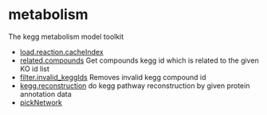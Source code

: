 ﻿# metabolism

The kegg metabolism model toolkit

+ [load.reaction.cacheIndex](metabolism/load.reaction.cacheIndex.1) 
+ [related.compounds](metabolism/related.compounds.1) Get compounds kegg id which is related to the given KO id list
+ [filter.invalid_keggIds](metabolism/filter.invalid_keggIds.1) Removes invalid kegg compound id
+ [kegg.reconstruction](metabolism/kegg.reconstruction.1) do kegg pathway reconstruction by given protein annotation data
+ [pickNetwork](metabolism/pickNetwork.1) 
